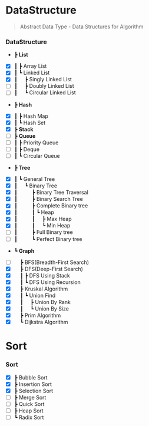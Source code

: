 # DataStructure
> Abstract Data Type - Data Structures for Algorithm
### DataStructure
- ┣ __List__
- [x] ┃&nbsp;┣ Array List  
- [x] ┃&nbsp;┗ Linked List
- [x] ┃&nbsp;&nbsp;&nbsp;&nbsp;&nbsp;┣ Singly Linked List
- [ ] ┃&nbsp;&nbsp;&nbsp;&nbsp;&nbsp;┣ Doubly Linked List
- [ ] ┃&nbsp;&nbsp;&nbsp;&nbsp;&nbsp;┗ Circular Linked List
- ┣ __Hash__
- [x] ┃&nbsp;┣ Hash Map
- [x] ┃&nbsp;┗ Hash Set
- [x] ┣ __Stack__
- [ ] ┣ __Queue__
- [ ] ┃&nbsp;┣ Priority Queue
- [ ] ┃&nbsp;┣ Deque
- [ ] ┃&nbsp;┗ Circular Queue
- ┣ __Tree__
- [x] ┃&nbsp;┗ General Tree
- [x] ┃&nbsp;&nbsp;&nbsp;&nbsp;&nbsp;┗ Binary Tree
- [x] ┃&nbsp;&nbsp;&nbsp;&nbsp;&nbsp;&nbsp;&nbsp;&nbsp;&nbsp;&nbsp;┣ Binary Tree Traversal
- [X] ┃&nbsp;&nbsp;&nbsp;&nbsp;&nbsp;&nbsp;&nbsp;&nbsp;&nbsp;&nbsp;┣ Binary Search Tree
- [X] ┃&nbsp;&nbsp;&nbsp;&nbsp;&nbsp;&nbsp;&nbsp;&nbsp;&nbsp;&nbsp;┣ Complete Binary tree
- [x] ┃&nbsp;&nbsp;&nbsp;&nbsp;&nbsp;&nbsp;&nbsp;&nbsp;&nbsp;&nbsp;┃&nbsp;┗ Heap
- [x] ┃&nbsp;&nbsp;&nbsp;&nbsp;&nbsp;&nbsp;&nbsp;&nbsp;&nbsp;&nbsp;┃&nbsp;&nbsp;&nbsp;&nbsp;&nbsp;┣ Max Heap
- [x] ┃&nbsp;&nbsp;&nbsp;&nbsp;&nbsp;&nbsp;&nbsp;&nbsp;&nbsp;&nbsp;┃&nbsp;&nbsp;&nbsp;&nbsp;&nbsp;┗ Min Heap
- [ ] ┃&nbsp;&nbsp;&nbsp;&nbsp;&nbsp;&nbsp;&nbsp;&nbsp;&nbsp;&nbsp;┣ Full Binary tree
- [ ] ┃&nbsp;&nbsp;&nbsp;&nbsp;&nbsp;&nbsp;&nbsp;&nbsp;&nbsp;&nbsp;┗ Perfect Binary tree
- ┗ __Graph__
- [ ] &nbsp;&nbsp;&nbsp;&nbsp;┣ BFS(Breadth-First Search)
- [x] &nbsp;&nbsp;&nbsp;&nbsp;┣ DFS(Deep-First Search)
- [X] &nbsp;&nbsp;&nbsp;&nbsp;┃&nbsp;┣ DFS Using Stack
- [x] &nbsp;&nbsp;&nbsp;&nbsp;┃&nbsp;┗ DFS Using Recursion
- [x] &nbsp;&nbsp;&nbsp;&nbsp;┣ Kruskal Algorithm
- [x] &nbsp;&nbsp;&nbsp;&nbsp;┃&nbsp;┗ Union Find
- [x] &nbsp;&nbsp;&nbsp;&nbsp;┃&nbsp;&nbsp;&nbsp;&nbsp;&nbsp;┣ Union By Rank
- [x] &nbsp;&nbsp;&nbsp;&nbsp;┃&nbsp;&nbsp;&nbsp;&nbsp;&nbsp;┗ Union By Size
- [x] &nbsp;&nbsp;&nbsp;&nbsp;┣ Prim Algorithm
- [X] &nbsp;&nbsp;&nbsp;&nbsp;┗ Dijkstra Algorithm 

# Sort
### Sort
- [x] ┣ Bubble Sort
- [x] ┣ Insertion Sort
- [x] ┣ Selection Sort
- [ ] ┣ Merge Sort
- [ ] ┣ Quick Sort
- [ ] ┣ Heap Sort
- [ ] ┗ Radix Sort
